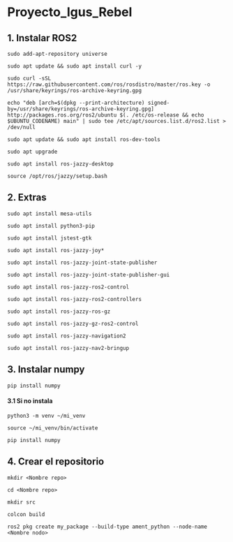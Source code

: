 # Proyecto_Igus_Rebel
## 1. Instalar ROS2 

`sudo add-apt-repository universe`

`sudo apt update && sudo apt install curl -y`

`sudo curl -sSL https://raw.githubusercontent.com/ros/rosdistro/master/ros.key -o /usr/share/keyrings/ros-archive-keyring.gpg`

`echo "deb [arch=$(dpkg --print-architecture) signed-by=/usr/share/keyrings/ros-archive-keyring.gpg] http://packages.ros.org/ros2/ubuntu $(. /etc/os-release && echo $UBUNTU_CODENAME) main" | sudo tee /etc/apt/sources.list.d/ros2.list > /dev/null`

`sudo apt update && sudo apt install ros-dev-tools`

`sudo apt upgrade`  

`sudo apt install ros-jazzy-desktop` 

`source /opt/ros/jazzy/setup.bash`  

## 2. Extras

`sudo apt install mesa-utils`  
 
`sudo apt install python3-pip`  
    
`sudo apt install jstest-gtk`   
    
`sudo apt install ros-jazzy-joy*`  
    
`sudo apt install ros-jazzy-joint-state-publisher`  
    
`sudo apt install ros-jazzy-joint-state-publisher-gui`  
    
`sudo apt install ros-jazzy-ros2-control`  
    
`sudo apt install ros-jazzy-ros2-controllers`  
    
`sudo apt install ros-jazzy-ros-gz`  
    
`sudo apt install ros-jazzy-gz-ros2-control `  
    
`sudo apt install ros-jazzy-navigation2`  
    
`sudo apt install ros-jazzy-nav2-bringup`  

## 3. Instalar numpy

`pip install numpy`

#### 3.1 Si no instala

`python3 -m venv ~/mi_venv`

`source ~/mi_venv/bin/activate`

`pip install numpy`

## 4. Crear el repositorio

`mkdir <Nombre repo>`

`cd <Nombre repo>`

`mkdir src`

`colcon build`

`ros2 pkg create my_package --build-type ament_python --node-name <Nombre nodo>`
    
    

